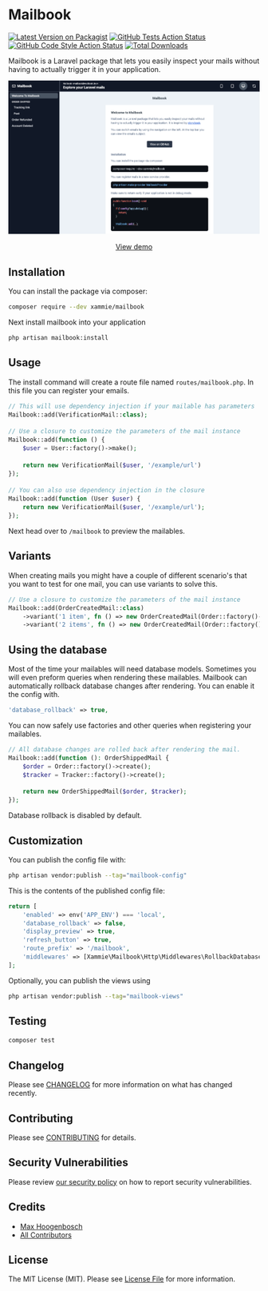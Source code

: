 # Mailbook

[![Latest Version on Packagist](https://img.shields.io/packagist/v/xammie/mailbook.svg?style=flat-square)](https://packagist.org/packages/xammie/mailbook)
[![GitHub Tests Action Status](https://img.shields.io/github/workflow/status/xammie/mailbook/run-tests?label=tests)](https://github.com/xammie/mailbook/actions?query=workflow%3Arun-tests+branch%3Amain)
[![GitHub Code Style Action Status](https://img.shields.io/github/workflow/status/xammie/mailbook/Check%20&%20fix%20styling?label=code%20style)](https://github.com/xammie/mailbook/actions?query=workflow%3A"Check+%26+fix+styling"+branch%3Amain)
[![Total Downloads](https://img.shields.io/packagist/dt/xammie/mailbook.svg?style=flat-square)](https://packagist.org/packages/xammie/mailbook)

Mailbook is a Laravel package that lets you easily inspect your mails without having to actually trigger it in your application.

![Example screenshot](./screenshot.png)

<p align="center"><a href="https://mailbook.dev/">View demo</a></p>

## Installation

You can install the package via composer:

```bash
composer require --dev xammie/mailbook
```

Next install mailbook into your application

```bash
php artisan mailbook:install
```

## Usage

The install command will create a route file named `routes/mailbook.php`. In this file you can register your emails.

```php
// This will use dependency injection if your mailable has parameters
Mailbook::add(VerificationMail::class);

// Use a closure to customize the parameters of the mail instance
Mailbook::add(function () {
    $user = User::factory()->make();

    return new VerificationMail($user, '/example/url')
});

// You can also use dependency injection in the closure
Mailbook::add(function (User $user) {
    return new VerificationMail($user, '/example/url');
});
```

Next head over to `/mailbook` to preview the mailables.

## Variants

When creating mails you might have a couple of different scenario's that you want to test for one mail, you can use
variants to solve this.

```php
// Use a closure to customize the parameters of the mail instance
Mailbook::add(OrderCreatedMail::class)
    ->variant('1 item', fn () => new OrderCreatedMail(Order::factory()->withOneProduct()->create()))
    ->variant('2 items', fn () => new OrderCreatedMail(Order::factory()->withTwoProducts()->create()));
```

## Using the database

Most of the time your mailables will need database models. Sometimes you will even preform queries when rendering these
mailables. Mailbook can automatically rollback database changes after rendering. You can enable it the config with.

```php
'database_rollback' => true,
```

You can now safely use factories and other queries when registering your mailables.

```php
// All database changes are rolled back after rendering the mail.
Mailbook::add(function (): OrderShippedMail {
    $order = Order::factory()->create();
    $tracker = Tracker::factory()->create();
        
    return new OrderShippedMail($order, $tracker);
});
```

Database rollback is disabled by default.

## Customization

You can publish the config file with:

```bash
php artisan vendor:publish --tag="mailbook-config"
```

This is the contents of the published config file:

```php
return [
    'enabled' => env('APP_ENV') === 'local',
    'database_rollback' => false,
    'display_preview' => true,
    'refresh_button' => true,
    'route_prefix' => '/mailbook',
    'middlewares' => [Xammie\Mailbook\Http\Middlewares\RollbackDatabase::class],
];
```

Optionally, you can publish the views using

```bash
php artisan vendor:publish --tag="mailbook-views"
```

## Testing

```bash
composer test
```

## Changelog

Please see [CHANGELOG](CHANGELOG.md) for more information on what has changed recently.

## Contributing

Please see [CONTRIBUTING](https://github.com/Xammie/.github/blob/main/CONTRIBUTING.md) for details.

## Security Vulnerabilities

Please review [our security policy](../../security/policy) on how to report security vulnerabilities.

## Credits

- [Max Hoogenbosch](https://github.com/Xammie)
- [All Contributors](../../contributors)

## License

The MIT License (MIT). Please see [License File](LICENSE.md) for more information.

